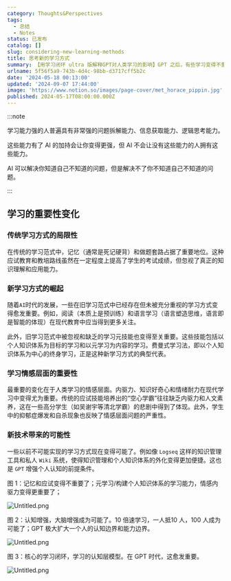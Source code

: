 ```yaml
---
category: Thoughts&Perspectives
tags:
  - 总结
  - Notes
status: 已发布
catalog: []
slug: considering-new-learning-methods
title: 思考新的学习方式
summary: 【用学习闭环 ultra 版解释GPT对人类学习的影响】GPT 之后，有些学习变得不重要了，有些学习变得更重要了，有些学习从不可能变成可能了。
urlname: 5f56f5a9-743b-4d4c-98bb-d3717cff5b2c
date: '2024-05-18 00:13:00'
updated: '2024-09-07 17:44:00'
image: 'https://www.notion.so/images/page-cover/met_horace_pippin.jpg'
published: 2024-05-17T08:00:00.000Z
---
```


:::note


学习能力强的人普遍具有非常强的问题拆解能力、信息获取能力、逻辑思考能力。


这些能力有了 AI 的加持会让你变得更强，但 AI 不会让没有这些能力的人拥有这些能力。


AI 可以解决你知道自己不知道的问题，但是解决不了你不知道自己不知道的问题。


:::


## 学习的重要性变化


### 传统学习方式的局限性


在传统的学习范式中，记忆（通常是死记硬背）和做题套路占据了重要地位。这种应试教育和教培路线虽然在一定程度上提高了学生的考试成绩，但忽视了真正的知识理解和应用能力。


### 新学习方式的崛起


随着`AI`时代的发展，一些在旧学习范式中已经存在但未被充分重视的学习方式变得愈发重要。例如，阅读（本质上是预训练）和语言学习（语言塑造思维，语言即是智能的体现）在现代教育中应当得到更多关注。


此外，旧学习范式中被忽视和缺乏的学习元技能也变得至关重要。这些技能包括以个人知识体系为目标的学习和以元学习为内容的学习。费曼式学习法，即以个人知识体系为中心的终身学习，正是这种新学习方式的典型代表。


### 学习情感层面的重要性


最重要的变化在于人类学习的情感层面。内驱力、知识好奇心和情绪耐力在现代学习中变得尤为重要。传统的应试技能培养出的“空心学霸”往往缺乏内驱力和人文素养，这在一些高分学生（如吴谢宇等清北学霸）的悲剧中得到了体现。此外，学生中的抑郁症爆发和自杀现象也反映了情感层面问题的严重性。


### 新技术带来的可能性


一些以前不可能实现的学习方式现在变得可能了。例如像 `Logseq` 这样的知识管理工具和私人 `Wiki` 系统，使得知识管理和个人知识体系的外化变得更加便捷。这也是 `GPT` 增强个人认知的前提条件。


图 1：记忆和应试变得不重要了；元学习/构建个人知识体系的学习能力，情感内驱力变得更重要了；


![Untitled.png](https://prod-files-secure.s3.us-west-2.amazonaws.com/5d24fe63-e567-4804-86f9-9fdc62e13082/a8319b77-00b3-43d9-9f99-e58187f20cfe/Untitled.png?X-Amz-Algorithm=AWS4-HMAC-SHA256&X-Amz-Content-Sha256=UNSIGNED-PAYLOAD&X-Amz-Credential=ASIAZI2LB4665ZAXUJ6R%2F20250202%2Fus-west-2%2Fs3%2Faws4_request&X-Amz-Date=20250202T053430Z&X-Amz-Expires=3600&X-Amz-Security-Token=IQoJb3JpZ2luX2VjENz%2F%2F%2F%2F%2F%2F%2F%2F%2F%2FwEaCXVzLXdlc3QtMiJHMEUCIE3ge14nd33TLNVVi%2BnlpE%2Bb2aodFc5xuXi5leCy4TcSAiEAw851tF4qgh%2FMr5FRadfVHP6CMHxHUDRAzxM8Y6Ft8bkqiAQI5f%2F%2F%2F%2F%2F%2F%2F%2F%2F%2FARAAGgw2Mzc0MjMxODM4MDUiDHsXiFqEO1eTCgiHHSrcAzxlNVtVWBPKt7fQfzyb0zC0TJlMzmA4WJus%2BARGeJi8nKYAENIOWt3GlWE88Ral%2BaQFqHy8LA%2B65dkqKJEz6mls%2FmjqfMsC9Ad%2FvByoCrVOY5CTktXUrZzoDvzuo1zemFyBUqk4oc9ja9jtb6N%2FxpRiems7JwoLVrKono9U%2BDPVZCEu0SjtF7Wme9qF%2Fk6y7EOoK8f13EIGc8SOupYLsD5SMZmAkKPymtHYRgitOXrAqs8%2BuTCnu3%2B7ige2WmkoTYTr%2Fckm2w9XXKfT0sei%2FiVlswuqdHr0a3bBmpSnAKVQeMgm99CSc%2Bdg%2Bp9sEMEcLk6%2F%2FwBk%2BRr6APjL5SDmOjr1SlDCZlgvCuvxseWpNlCW2Wj%2FVBRRhpH0c6G84nutpzBNSFFw50mAt0uBPMliXhsFy%2FKWBFtuRLN1qa0VCPGfqXUXfmPBHCqw6tc1B%2Ff5HzW8T7zewgYciAqZ%2FE97pky7%2Fyu3vmmzXFToyzhQkB6mz45CXX%2BzTY7vFk8HFSkhvEAq3Ih%2FbovJTDl7RwSM8nNmrZpGd8NC72sU4s5tSv%2BKmBo4aVZgmf0D9TYFUDBXisNHp3xXIoUtTsJp4UOOpUZk2qzvRJ7XdMqmbAdUPkCN%2BJ4T39cZpltU78npMLbh%2B7wGOqUBJOc%2FYKa%2BJfyO%2FOqpTD%2BqN6WPmq5e5eYfVuYw%2BtPuuP4GmHbPbGsaSaMnvLvGpz2NVagToefhDDfCkzP0Zx7dRF6Q7Ay3DE3xWc6kW%2Fb0DSfTynUweuYa6h1%2BB0LOXvRApJN55qDGxqofMYzXJcYPn9PRLo18lVjEukQH7%2BtXGzFCCSWwm8KmYjWknhs6XMTtQLkIbgQPgKfJK8acpjuYncnreEmA&X-Amz-Signature=ff11edf9ca3e3a1472b3af698779e42e6b68c7ed99df74304c7adf5120425dfe&X-Amz-SignedHeaders=host&x-id=GetObject)


图 2：认知增强，大脑增强成为可能了。10 倍速学习，一人抵10 人，100 人成为可能了；GPT 极大扩大一个人的认知边界和能力边界。


![Untitled.png](https://prod-files-secure.s3.us-west-2.amazonaws.com/5d24fe63-e567-4804-86f9-9fdc62e13082/e195b372-4d2b-479c-9e75-1be4e2c1412e/Untitled.png?X-Amz-Algorithm=AWS4-HMAC-SHA256&X-Amz-Content-Sha256=UNSIGNED-PAYLOAD&X-Amz-Credential=ASIAZI2LB4665ZAXUJ6R%2F20250202%2Fus-west-2%2Fs3%2Faws4_request&X-Amz-Date=20250202T053430Z&X-Amz-Expires=3600&X-Amz-Security-Token=IQoJb3JpZ2luX2VjENz%2F%2F%2F%2F%2F%2F%2F%2F%2F%2FwEaCXVzLXdlc3QtMiJHMEUCIE3ge14nd33TLNVVi%2BnlpE%2Bb2aodFc5xuXi5leCy4TcSAiEAw851tF4qgh%2FMr5FRadfVHP6CMHxHUDRAzxM8Y6Ft8bkqiAQI5f%2F%2F%2F%2F%2F%2F%2F%2F%2F%2FARAAGgw2Mzc0MjMxODM4MDUiDHsXiFqEO1eTCgiHHSrcAzxlNVtVWBPKt7fQfzyb0zC0TJlMzmA4WJus%2BARGeJi8nKYAENIOWt3GlWE88Ral%2BaQFqHy8LA%2B65dkqKJEz6mls%2FmjqfMsC9Ad%2FvByoCrVOY5CTktXUrZzoDvzuo1zemFyBUqk4oc9ja9jtb6N%2FxpRiems7JwoLVrKono9U%2BDPVZCEu0SjtF7Wme9qF%2Fk6y7EOoK8f13EIGc8SOupYLsD5SMZmAkKPymtHYRgitOXrAqs8%2BuTCnu3%2B7ige2WmkoTYTr%2Fckm2w9XXKfT0sei%2FiVlswuqdHr0a3bBmpSnAKVQeMgm99CSc%2Bdg%2Bp9sEMEcLk6%2F%2FwBk%2BRr6APjL5SDmOjr1SlDCZlgvCuvxseWpNlCW2Wj%2FVBRRhpH0c6G84nutpzBNSFFw50mAt0uBPMliXhsFy%2FKWBFtuRLN1qa0VCPGfqXUXfmPBHCqw6tc1B%2Ff5HzW8T7zewgYciAqZ%2FE97pky7%2Fyu3vmmzXFToyzhQkB6mz45CXX%2BzTY7vFk8HFSkhvEAq3Ih%2FbovJTDl7RwSM8nNmrZpGd8NC72sU4s5tSv%2BKmBo4aVZgmf0D9TYFUDBXisNHp3xXIoUtTsJp4UOOpUZk2qzvRJ7XdMqmbAdUPkCN%2BJ4T39cZpltU78npMLbh%2B7wGOqUBJOc%2FYKa%2BJfyO%2FOqpTD%2BqN6WPmq5e5eYfVuYw%2BtPuuP4GmHbPbGsaSaMnvLvGpz2NVagToefhDDfCkzP0Zx7dRF6Q7Ay3DE3xWc6kW%2Fb0DSfTynUweuYa6h1%2BB0LOXvRApJN55qDGxqofMYzXJcYPn9PRLo18lVjEukQH7%2BtXGzFCCSWwm8KmYjWknhs6XMTtQLkIbgQPgKfJK8acpjuYncnreEmA&X-Amz-Signature=34f2ed627e7d5656106e02c11b639ed93f1e91f7aa0f4ac42b47946747fb7054&X-Amz-SignedHeaders=host&x-id=GetObject)


图 3：核心的学习闭环，学习的认知层模型。在 GPT 时代，这愈发重要。


![Untitled.png](https://prod-files-secure.s3.us-west-2.amazonaws.com/5d24fe63-e567-4804-86f9-9fdc62e13082/57f2a38d-97b9-407e-baa1-8fecb8348e87/Untitled.png?X-Amz-Algorithm=AWS4-HMAC-SHA256&X-Amz-Content-Sha256=UNSIGNED-PAYLOAD&X-Amz-Credential=ASIAZI2LB4665ZAXUJ6R%2F20250202%2Fus-west-2%2Fs3%2Faws4_request&X-Amz-Date=20250202T053430Z&X-Amz-Expires=3600&X-Amz-Security-Token=IQoJb3JpZ2luX2VjENz%2F%2F%2F%2F%2F%2F%2F%2F%2F%2FwEaCXVzLXdlc3QtMiJHMEUCIE3ge14nd33TLNVVi%2BnlpE%2Bb2aodFc5xuXi5leCy4TcSAiEAw851tF4qgh%2FMr5FRadfVHP6CMHxHUDRAzxM8Y6Ft8bkqiAQI5f%2F%2F%2F%2F%2F%2F%2F%2F%2F%2FARAAGgw2Mzc0MjMxODM4MDUiDHsXiFqEO1eTCgiHHSrcAzxlNVtVWBPKt7fQfzyb0zC0TJlMzmA4WJus%2BARGeJi8nKYAENIOWt3GlWE88Ral%2BaQFqHy8LA%2B65dkqKJEz6mls%2FmjqfMsC9Ad%2FvByoCrVOY5CTktXUrZzoDvzuo1zemFyBUqk4oc9ja9jtb6N%2FxpRiems7JwoLVrKono9U%2BDPVZCEu0SjtF7Wme9qF%2Fk6y7EOoK8f13EIGc8SOupYLsD5SMZmAkKPymtHYRgitOXrAqs8%2BuTCnu3%2B7ige2WmkoTYTr%2Fckm2w9XXKfT0sei%2FiVlswuqdHr0a3bBmpSnAKVQeMgm99CSc%2Bdg%2Bp9sEMEcLk6%2F%2FwBk%2BRr6APjL5SDmOjr1SlDCZlgvCuvxseWpNlCW2Wj%2FVBRRhpH0c6G84nutpzBNSFFw50mAt0uBPMliXhsFy%2FKWBFtuRLN1qa0VCPGfqXUXfmPBHCqw6tc1B%2Ff5HzW8T7zewgYciAqZ%2FE97pky7%2Fyu3vmmzXFToyzhQkB6mz45CXX%2BzTY7vFk8HFSkhvEAq3Ih%2FbovJTDl7RwSM8nNmrZpGd8NC72sU4s5tSv%2BKmBo4aVZgmf0D9TYFUDBXisNHp3xXIoUtTsJp4UOOpUZk2qzvRJ7XdMqmbAdUPkCN%2BJ4T39cZpltU78npMLbh%2B7wGOqUBJOc%2FYKa%2BJfyO%2FOqpTD%2BqN6WPmq5e5eYfVuYw%2BtPuuP4GmHbPbGsaSaMnvLvGpz2NVagToefhDDfCkzP0Zx7dRF6Q7Ay3DE3xWc6kW%2Fb0DSfTynUweuYa6h1%2BB0LOXvRApJN55qDGxqofMYzXJcYPn9PRLo18lVjEukQH7%2BtXGzFCCSWwm8KmYjWknhs6XMTtQLkIbgQPgKfJK8acpjuYncnreEmA&X-Amz-Signature=357a17d2885751dc8cc290495cbb395562c5c82f013ee9ed286dd243a11f0408&X-Amz-SignedHeaders=host&x-id=GetObject)

